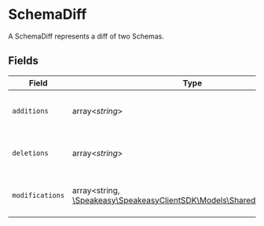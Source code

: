 # SchemaDiff

A SchemaDiff represents a diff of two Schemas.


## Fields

| Field                                                                                                        | Type                                                                                                         | Required                                                                                                     | Description                                                                                                  |
| ------------------------------------------------------------------------------------------------------------ | ------------------------------------------------------------------------------------------------------------ | ------------------------------------------------------------------------------------------------------------ | ------------------------------------------------------------------------------------------------------------ |
| `additions`                                                                                                  | array<*string*>                                                                                              | :heavy_check_mark:                                                                                           | Holds every addition change in the diff.                                                                     |
| `deletions`                                                                                                  | array<*string*>                                                                                              | :heavy_check_mark:                                                                                           | Holds every deletion change in the diff.                                                                     |
| `modifications`                                                                                              | array<string, [\Speakeasy\SpeakeasyClientSDK\Models\Shared\ValueChange](../../Models/Shared/ValueChange.md)> | :heavy_check_mark:                                                                                           | Holds every modification change in the diff.                                                                 |
